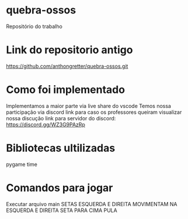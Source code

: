 # quebra-ossos
Repositório do trabalho
# Link do repositorio antigo
https://github.com/anthongretter/quebra-ossos.git
# Como foi implementado
Implementamos a maior parte via live share do vscode
Temos nossa participação via discord link para caso os professores queiram visualizar nossa discução
link para servidor do discord:
https://discord.gg/WZ3G9PAzRp

# Bibliotecas ultilizadas
pygame
time

# Comandos para jogar
Executar arquivo main
SETAS ESQUERDA E DIREITA MOVIMENTAM NA ESQUERDA E DIREITA
SETA PARA CIMA PULA
